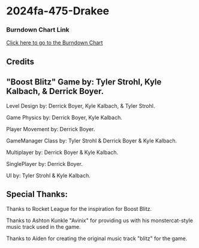 # 2024fa-475-Drakee

### Burndown Chart Link
[Click here to go to the Burndown Chart](https://docs.google.com/spreadsheets/d/1FVmgFHzBBEdOZSPVXW9Ml7P6YkJtKd7s3boH3c0g9_E/edit?usp=sharing)


Credits
--------------------
"Boost Blitz" Game by: Tyler Strohl, Kyle Kalbach, & Derrick Boyer.
-------------------------------------------------------------------

Level Design by: Derrick Boyer, Kyle Kalbach, & Tyler Strohl.

Game Physics by: Derrick Boyer, Kyle Kalbach.

Player Movement by: Derrick Boyer.

GameManager Class by: Tyler Strohl & Derrick Boyer & Kyle Kalbach.

Multiplayer by: Derrick Boyer & Kyle Kalbach.

SinglePlayer by: Derrick Boyer.

UI by: Tyler Strohl & Kyle Kalbach.

Special Thanks:
---------------
Thanks to Rocket League for the inspiration for Boost Blitz.

Thanks to Ashton Kunkle "Avinix" for providing us with his monstercat-style music track used in the game.

Thanks to Aiden for creating the original music track "blitz" for the game.
